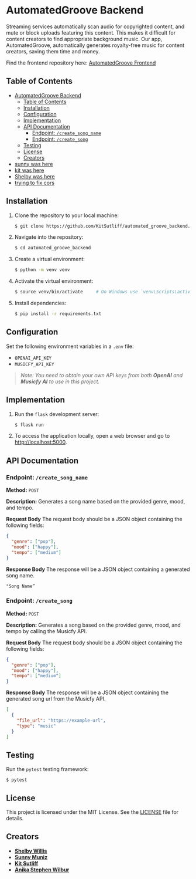 # AutomatedGroove Backend

Streaming services automatically scan audio for copyrighted content, and mute or block uploads featuring this content. This makes it difficult for content creators to find appropriate background music. Our app, AutomatedGroove, automatically generates royalty-free music for content creators, saving them time and money. 

Find the frontend repository here: [AutomatedGroove Frontend](https://github.com/KitSutliff/automated_groove_frontend)


## Table of Contents

- [AutomatedGroove Backend](#automatedgroove-backend)
	- [Table of Contents](#table-of-contents)
	- [Installation](#installation)
	- [Configuration](#configuration)
	- [Implementation](#implementation)
	- [API Documentation](#api-documentation)
		- [Endpoint: `/create_song_name`](#endpoint-create_song_name)
		- [Endpoint: `/create_song`](#endpoint-create_song)
	- [Testing](#testing)
	- [License](#license)
	- [Creators](#creators)
- [sunny was here](#sunny-was-here)
- [kit was here](#kit-was-here)
- [Shelby was here](#shelby-was-here)
- [trying to fix cors](#trying-to-fix-cors)


## Installation

1. Clone the repository to your local machine:
	```sh
	$ git clone https://github.com/KitSutliff/automated_groove_backend.git
	```
2. Navigate into the repository:
	```sh
	$ cd automated_groove_backend
	```
3. Create a virtual environment:
	```sh
	$ python -m venv venv
	```
4. Activate the virtual environment:
	```sh
	$ source venv/bin/activate     # On Windows use `venv\Scripts\activate`
	```
5. Install dependencies:
	```sh
	$ pip install -r requirements.txt
	```


## Configuration

Set the following environment variables in a `.env` file:

-  `OPENAI_API_KEY`
-  `MUSICFY_API_KEY`

>_Note: You need to obtain your own API keys from both **OpenAI** and **Musicfy AI** to use in this project._


## Implementation

1. Run the `flask` development server:
	```sh
	$ flask run
	```
2. To access the application locally, open a web browser and go to [http://localhost:5000](http://localhost:5000).


## API Documentation 

### Endpoint: `/create_song_name`

**Method:**  `POST`

**Description:** Generates a song name based on the provided genre, mood, and tempo.

**Request Body**
The request body should be a JSON object containing the following fields:
```json
{
  "genre": ["pop"],
  "mood": ["happy"],
  "tempo": ["medium"]
}
```

**Response Body**
The response will be a JSON object containing a generated song name.
```
"Song Name”
``` 

### Endpoint: `/create_song`

**Method:**  `POST`

**Description:** Generates a song based on the provided genre, mood, and tempo by calling the Musicfy API.

**Request Body**
The request body should be a JSON object containing the following fields:
```json
{
  "genre": ["pop"],
  "mood": ["happy"],
  "tempo": ["medium"]
}
```

**Response Body**
The response will be a JSON object containing the generated song url from the Musicfy API.
```json
[
  {
    "file_url": "https://example-url",
    "type": "music"
  }
]
```


## Testing

Run the `pytest` testing framework:
```
$ pytest
```

  
## License
This project is licensed under the MIT License. See the [LICENSE](LICENSE) file for details.


## Creators
- [**Shelby Willis**](https://www.linkedin.com/in/shelby-willis-57004a234/)
- [**Sunny Muniz**](https://www.linkedin.com/in/sunny-muniz-4838b8235/)
- [**Kit Sutliff**](https://www.linkedin.com/in/kit-sutliff/)
- [**Anika Stephen Wilbur**](https://www.linkedin.com/in/anika-stephen-wilbur/)